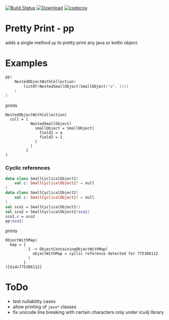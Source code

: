 [![Build Status](https://travis-ci.com/snowe2010/pretty-print.svg?branch=master)](https://travis-ci.com/snowe2010/pretty-print)
[![Download](https://img.shields.io/bintray/v/snowe/maven/Pretty-Print.svg?label=bintray&style=flat)](https://bintray.com/snowe/maven/Pretty-Print/)
[![codecov](https://codecov.io/gh/snowe2010/pretty-print/branch/master/graph/badge.svg)](https://codecov.io/gh/snowe2010/pretty-print)
 
# Pretty Print - pp

adds a single method `pp` to pretty print any java or kotlin object. 

# Examples

```kotlin
pp(
    NestedObjectWithCollection(
        listOf(NestedSmallObject(SmallObject("a", 1)))
    )
)
```
prints

```
NestedObjectWithCollection(
  coll = [
           NestedSmallObject(
             smallObject = SmallObject(
               field1 = a
               field2 = 1
             )
           )
         ]
)
```

### Cyclic references

```kotlin
data class SmallCyclicalObject1(
    val c: SmallCyclicalObject2? = null
)
data class SmallCyclicalObject2(
    val c: SmallCyclicalObject1? = null
)
val sco1 = SmallCyclicalObject1()
val sco2 = SmallCyclicalObject2(sco1)
sco1.c = sco2
pp(sco1)
```
prints
```text
ObjectWithMap(
  map = {
          1 -> ObjectContainingObjectWithMap(
            objectWithMap = cyclic reference detected for 775386112
          )
        }
)[$id=775386112]
```

# ToDo

* test nullability cases
* allow printing of `java*` classes
* fix unicode line breaking with certain characters only under icu4j library